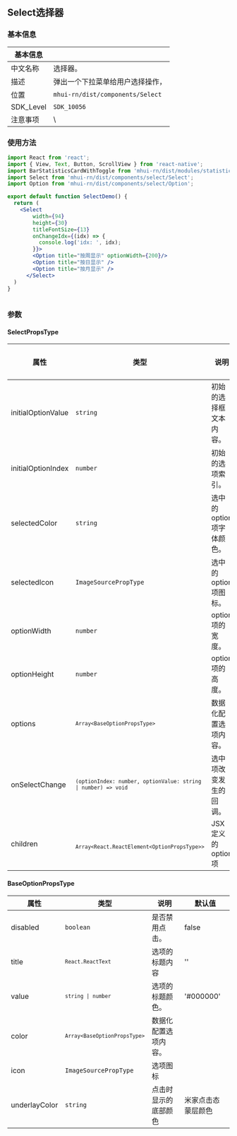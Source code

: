 ## Select选择器

### 基本信息

| 基本信息   |                                           |
| --------- | ----------------------------------------- |
| 中文名称   |选择器。                            |
| 描述      |   弹出一个下拉菜单给用户选择操作，          |
| 位置      | `mhui-rn/dist/components/Select`                      |
| SDK_Level | `SDK_10056`                                |
| 注意事项  | \                                           |

### 使用方法

```jsx
import React from 'react';
import { View, Text, Button, ScrollView } from 'react-native';
import BarStatisticsCardWithToggle from 'mhui-rn/dist/modules/statistics/StatisticsPageWithDoubleChart'
import Select from 'mhui-rn/dist/components/select/Select';
import Option from 'mhui-rn/dist/components/select/Option';

export default function SelectDemo() {
  return (
    <Select
        width={94}
        height={30}
        titleFontSize={13}
        onChangeIdx={(idx) => {
          console.log('idx: ', idx);
        }}>
        <Option title="按周显示" optionWidth={200}/>
        <Option title="按日显示" />
        <Option title="按月显示" />
      </Select>
  )
}
      
```

### 参数

#### SelectPropsType
| 属性               | 类型                               | 说明                              | 默认值       |
| ----------------- | ---------------------------------  | -------------------------------- | ----------- |
| initialOptionValue         | <code>string</code>                | 初始的选择框文本内容。 | ''  |
| initialOptionIndex         | <code>number</code>                | 初始的选项索引。 | -1  |
| selectedColor         | <code>string</code>                | 选中的option项字体颜色。 | ''  |
| selectedIcon         | <code>ImageSourcePropType</code>                | 选中的option项图标。 |  |
| optionWidth         | <code>number</code>                | option 项的宽度。 | 163  |
| optionHeight         | <code>number</code>                | option 项的高度。 | 50  |
| options         | <code>`Array<BaseOptionPropsType>`</code>                | 数据化配置选项内容。 | 163 |
| onSelectChange         | <code>`(optionIndex: number, optionValue: string \| number) => void`</code>                | 选中项改变发生的回调。 |   |
| children     | <code>` Array<React.ReactElement<OptionPropsType>>`</code>    | JSX 定义的 option项| |


#### BaseOptionPropsType
| 属性               | 类型                               | 说明                              | 默认值       |
| ----------------- | ---------------------------------  | -------------------------------- | ----------- |
| disabled         | <code>boolean</code>                | 是否禁用点击。 | false |
| title         | <code>`React.ReactText`</code>                | 选项的标题内容 | '' |
| value         | <code>`string \| number`</code>                | 选项的标题颜色。 | '#000000'  |
| color         | <code>`Array<BaseOptionPropsType>`</code>                | 数据化配置选项内容。 |  |
| icon         | <code>ImageSourcePropType</code>                | 选项图标 |   |
| underlayColor     | <code>string</code>    | 点击时显示的底部颜色 | 米家点击态蒙层颜色 |

